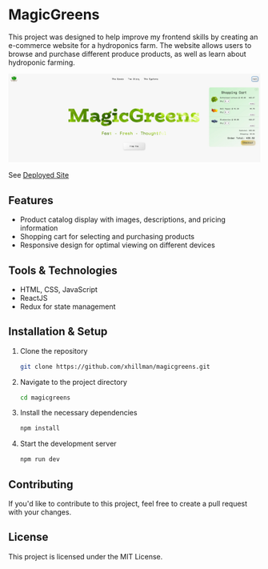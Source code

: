 # MagicGreens

This project was designed to help improve my frontend skills by creating an e-commerce website for a hydroponics farm. The website allows users to browse and purchase different produce products, as well as learn about hydroponic farming.

![MagicGreens](./public/assets/magicgreens.jpeg)

See [Deployed Site](https://unrivaled-liger-b560c5.netlify.app/)

## Features

- Product catalog display with images, descriptions, and pricing information
- Shopping cart for selecting and purchasing products
- Responsive design for optimal viewing on different devices

## Tools & Technologies

- HTML, CSS, JavaScript
- ReactJS
- Redux for state management

## Installation & Setup

1. Clone the repository

    ```bash
    git clone https://github.com/xhillman/magicgreens.git
    ```

2. Navigate to the project directory

      ```bash
      cd magicgreens
      ```

3. Install the necessary dependencies
  
      ```bash
      npm install
      ```

4. Start the development server
  
      ```bash
      npm run dev
     ```

## Contributing

If you'd like to contribute to this project, feel free to create a pull request with your changes.

## License

This project is licensed under the MIT License.
